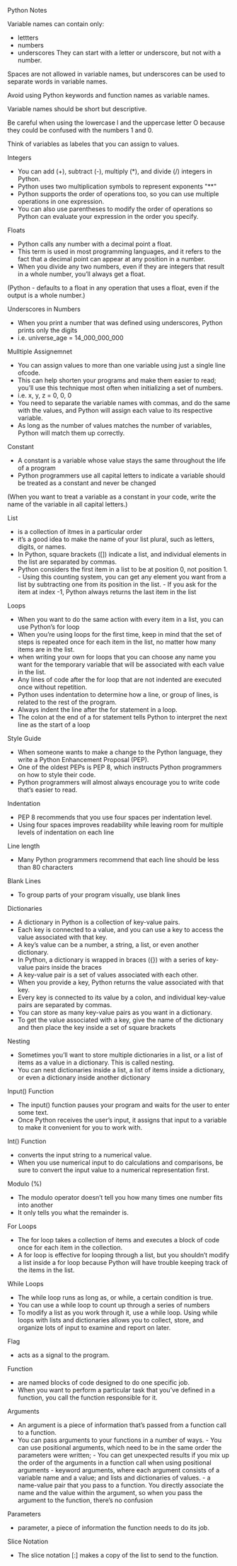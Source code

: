 Python Notes

Variable names can contain only:
- lettters
- numbers
- underscores
They can start with a letter or underscore, but not with a number.

Spaces are not allowed in variable names, but underscores can be used to separate words in variable names.

Avoid using Python keywords and function names as variable names.

Variable names should be short but descriptive.

Be careful when using the lowercase l and the uppercase letter O because they could be confused with the numbers 1 and 0.

Think of variables as labeles that you can assign to values.

Integers 
- You can add (+), subtract (-), multiply (*), and divide (/) integers in Python.
- Python uses two multiplication symbols to represent exponents "**"
- Python supports the order of operations too, so you can use multiple operations in one expression. 
- You can also use parentheses to modify the order of operations so Python can evaluate your expression in the order you specify.


Floats 
- Python calls any number with a decimal point a float. 
- This term is used in most programming languages, and it refers to the fact that a decimal point can appear at any position in a number.
- When you divide any two numbers, even if they are integers that result in a whole number, you’ll always get a float. 

(Python - defaults to a float in any operation that uses a float, even if the output is a whole number.)

Underscores in Numbers 
- When you print a number that was defined using underscores, Python prints only the digits 
- i.e. universe_age = 14_000_000_000

Mulltiple Assignemnet 
- You can assign values to more than one variable using just a single line ofcode. 
- This can help shorten your programs and make them easier to read; you’ll use this technique most often when initializing a set of numbers.
- i.e. x, y, z = 0, 0, 0
- You need to separate the variable names with commas, and do the same with the values, and Python will assign each value to its respective variable.
- As long as the number of values matches the number of variables, Python will match them up correctly.


Constant 
- A constant is a variable whose value stays the same throughout the life of a program
- Python programmers use all capital letters to indicate a variable should be treated as a constant and never be changed

(When you want to treat a variable as a constant in your code, write the name of the variable in all capital letters.)


List
- is a collection of itmes in a particular order
- it’s a good idea to make the name of your list plural, such as letters, digits, or names.
- In Python, square brackets ([]) indicate a list, and individual elements in the list are separated by commas.
- Python considers the first item in a list to be at position 0, not position 1.
        - Using this counting system, you can get any element you want from a list by subtracting one from its position in the list.
        - If you ask for the item at index -1, Python always returns the last item in the list

Loops
- When you want to do the same action with every item in a list, you
can use Python’s for loop
- When you’re using loops for the first time, keep in mind that the set of
steps is repeated once for each item in the list, no matter how many items
are in the list.
- when writing your own for loops that you can choose
any name you want for the temporary variable that will be associated with
each value in the list.
- Any lines of code after the for loop that are not indented are executed
once without repetition.
- Python uses indentation to determine how a line, or group of lines, is related to the rest of the program.
- Always indent the line after the for statement in a loop.
- The colon at the end of a for statement tells Python to interpret the next
line as the start of a loop


Style Guide
- When someone wants to make a change to the Python language, they write a Python Enhancement Proposal (PEP).
- One of the oldest PEPs is PEP 8, which instructs Python programmers on how to style their code.
- Python programmers will almost always encourage you to write code that’s easier to read.

Indentation
- PEP 8 recommends that you use four spaces per indentation level. 
- Using four spaces improves readability while leaving room for multiple levels of indentation on each line

Line length
- Many Python programmers recommend that each line should be less than 80 characters

Blank Lines
- To group parts of your program visually, use blank lines

Dictionaries
- A dictionary in Python is a collection of key-value pairs. 
- Each key is connected to a value, and you can use a key to access the value associated with that key. 
- A key’s value can be a number, a string, a list, or even another dictionary.
- In Python, a dictionary is wrapped in braces ({}) with a series of key-value pairs inside the braces
- A key-value pair is a set of values associated with each other. 
- When you provide a key, Python returns the value associated with that key. 
- Every key is connected to its value by a colon, and individual key-value pairs are separated
by commas. 
- You can store as many key-value pairs as you want in a dictionary.
- To get the value associated with a key, give the name of the dictionary and then place the key inside a set of square brackets

Nesting 
- Sometimes you’ll want to store multiple dictionaries in a list, or a list of items as a value in a dictionary. This is called nesting. 
- You can nest dictionaries  inside a list, a list of items inside a dictionary, or even a dictionary inside another dictionary 

Input() Function
- The input() function pauses your program and waits for the user to enter some text. 
- Once Python receives the user’s input, it assigns that input to a variable to make it convenient for you to work with.

Int() Function
- converts the input string to a numerical value.
- When you use numerical input to do calculations and comparisons, be sure to convert the input value to a numerical representation first.

Modulo (%)
-  The modulo operator doesn’t tell you how many times one number fits into another
- It only tells you what the remainder is.

For Loops
- The for loop takes a collection of items and executes a block of code once for each item in the collection.
- A for loop is effective for looping through a list, but you shouldn’t modify a list inside a for loop because Python will have trouble keeping track of the items in the list. 

While Loops
- The while loop runs as long as, or
while, a certain condition is true.
- You can use a while loop to count up through a series of numbers
- To modify a list as you work through it, use a while loop. Using while loops with lists and dictionaries allows you to collect, store, and organize lots of input to examine and report on later.

Flag
- acts as a signal to the program.

Function
- are named blocks of code designed to do one specific job. 
- When you want to perform a particular task that you’ve
defined in a function, you call the function responsible
for it.

Arguments
- An argument is a piece of information that’s passed from a function call to a function.
- You can pass arguments to your functions
in a number of ways. 
        - You can use positional arguments, which need to be in
the same order the parameters were written;
                - You can get unexpected results if you mix up the order of the arguments in
                a function call when using positional arguments
        - keyword arguments, where each argument consists of a variable name and a value; and lists and dictionaries of values.
                - a name-value pair that you pass to a function. You directly associate the name and the value within the argument, so when you pass the argument to the function, there’s no confusion

Parameters
- parameter, a piece of information the function needs to do its job.


Slice Notation
- The slice notation [:] makes a copy of the list to send to the function.






